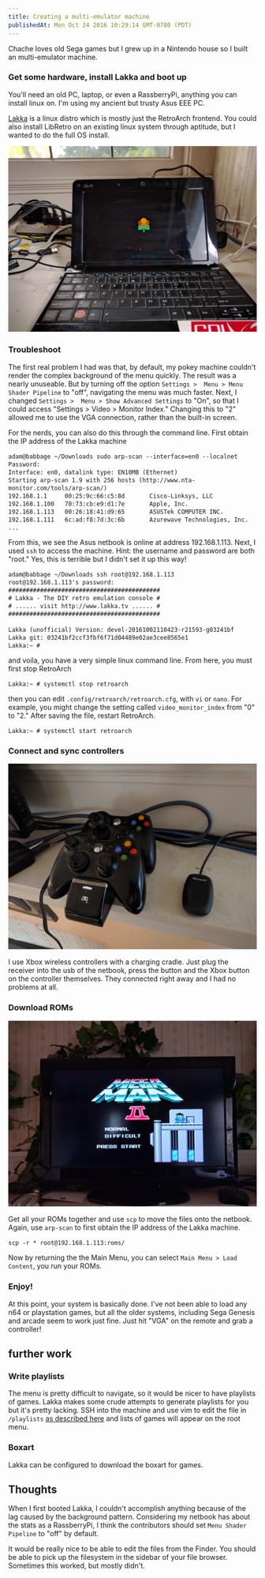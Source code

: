 ```yaml
---
title: Creating a multi-emulator machine
publishedAt: Mon Oct 24 2016 10:29:14 GMT-0700 (PDT)
---
```


Chache loves old Sega games but I grew up in a Nintendo house so I built an multi-emulator machine.

### Get some hardware, install Lakka and boot up

You'll need an old PC, laptop, or even a RassberryPi, anything you can install linux on. I'm using my ancient but trusty Asus EEE PC.

[Lakka](http://www.lakka.tv/get/) is a linux distro which is mostly just the RetroArch frontend. You could also install LibRetro on an existing linux system through aptitude, but I wanted to do the full OS install.

![booting.](booting.jpg)

### Troubleshoot

The first real problem I had was that, by default, my pokey machine couldn't render the complex background of the menu quickly. The result was a nearly unuseable. But by turning off the option `Settings >  Menu > Menu Shader Pipeline` to "off", navigating the menu was much faster. Next, I changed `Settings >  Menu > Show Advanced Settings` to "On", so that I could access "Settings > Video > Monitor Index." Changing this to "2" allowed me to use the VGA connection, rather than the built-in screen.

For the nerds, you can also do this through the command line. First obtain the IP address of the Lakka machine

```
adam@babbage ~/Downloads sudo arp-scan --interface=en0 --localnet
Password:
Interface: en0, datalink type: EN10MB (Ethernet)
Starting arp-scan 1.9 with 256 hosts (http://www.nta-monitor.com/tools/arp-scan/)
192.168.1.1     00:25:9c:66:c5:8d       Cisco-Linksys, LLC
192.168.1.100   70:73:cb:e9:d1:7e       Apple, Inc.
192.168.1.113   00:26:18:41:d9:65       ASUSTek COMPUTER INC.
192.168.1.111   6c:ad:f8:7d:3c:6b       Azurewave Technologies, Inc.
...
```

From this, we see the Asus netbook is online at address 192.168.1.113. Next, I used `ssh` to access the machine. Hint: the username and password are both "root." Yes, this is terrible but I didn't set it up this way!

```
adam@babbage ~/Downloads ssh root@192.168.1.113
root@192.168.1.113's password:
###########################################
# Lakka - The DIY retro emulation console #
# ...... visit http://www.lakka.tv ...... #
###########################################

Lakka (unofficial) Version: devel-20161002110423-r21593-g03241bf
Lakka git: 03241bf2ccf3fbf6f71d04489e02ae3cee8565e1
Lakka:~ #
```

and voila, you have a very simple linux command line. From here, you must first stop RetroArch

```
Lakka:~ # systemctl stop retroarch
```

then you can edit `.config/retroarch/retroarch.cfg`, with `vi` or `nano`. For example, you might change the setting called `video_monitor_index` from "0" to "2." After saving the file, restart RetroArch.

```
Lakka:~ # systemctl start retroarch
```

### Connect and sync controllers

![controllers.](controllers.jpg)

I use Xbox wireless controllers with a charging cradle. Just plug the receiver into the usb of the netbook, press the button and the Xbox button on the controller themselves. They connected right away and I had no problems at all.

### Download ROMs

![mm2.](mm2.jpg)

Get all your ROMs together and use `scp` to move the files onto the netbook. Again, use `arp-scan` to first obtain the IP address of the Lakka machine.

```
scp -r * root@192.168.1.113:roms/
```

Now by returning the the Main Menu, you can select `Main Menu > Load Content`, you run your ROMs.

### Enjoy!

At this point, your system is basically done. I've not been able to load any n64 or playstation games, but all the older systems, including Sega Genesis and arcade seem to work just fine. Just hit "VGA" on the remote and grab a controller!

## further work

### Write playlists

The menu is pretty difficult to navigate, so it would be nicer to have playlists of games. Lakka makes some crude attempts to generate playlists for you but it's pretty lacking. SSH into the machine and use vim to edit the file in `/playlists` [as described here](https://github.com/libretro/Lakka/wiki/Playlists) and lists of games will appear on the root menu.

### Boxart

Lakka can be configured to download the boxart for games.

## Thoughts

When I first booted Lakka, I couldn't accomplish anything because of the lag caused by the background pattern. Considering my netbook has about the stats as a RassberryPi, I think the contributors should set `Menu Shader Pipeline` to "off" by default.

It would be really nice to be able to edit the files from the Finder. You should be able to pick up the filesystem in the sidebar of your file browser. Sometimes this worked, but mostly didn't. 
